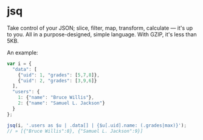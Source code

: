 jsq
===

Take control of your JSON; slice, filter, map, transform, calculate — it's up to you. All in a purpose-designed, simple language. With GZIP, it's less than 5KB.

An example:

```javascript
var i = {
  "data": [
    {"uid": 1, "grades": [5,7,8]},
    {"uid": 2, "grades": [3,9,6]}
  ],
  "users": {
    1: {"name": "Bruce Willis"},
    2: {"name": "Samuel L. Jackson"}
  }
};

jsq(i, '.users as $u | .data[] | {$u[.uid].name: (.grades|max)}');
// » [{"Bruce Willis":8}, {"Samuel L. Jackson":9}]
```